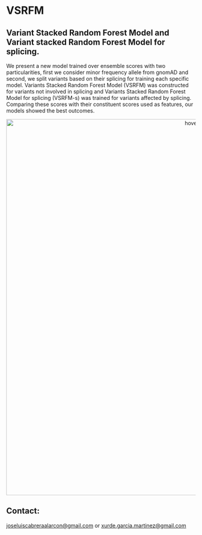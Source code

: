 # VSRFM
## Variant Stacked Random Forest Model and Variant stacked Random Forest Model for splicing.

We present a new model trained over ensemble scores with two particularities, first we consider minor frequency allele from gnomAD and second, we split variants based on their splicing for training each specific model. Variants Stacked Random Forest Model (VSRFM) was constructed for variants not involved in splicing and Variants Stacked Random Forest Model for splicing (VSRFM-s) was trained for variants affected by splicing. Comparing these scores with their constituent scores used as features, our models showed the best outcomes. 

<p align="center">
  <img src="https://github.com/Cabrera-alarcon/VSRFM/blob/VSRFM/ROC_curves.png" width="1000" title="hover text">
</p>

## Contact: 
joseluiscabreraalarcon@gmail.com or xurde.garcia.martinez@gmail.com 

